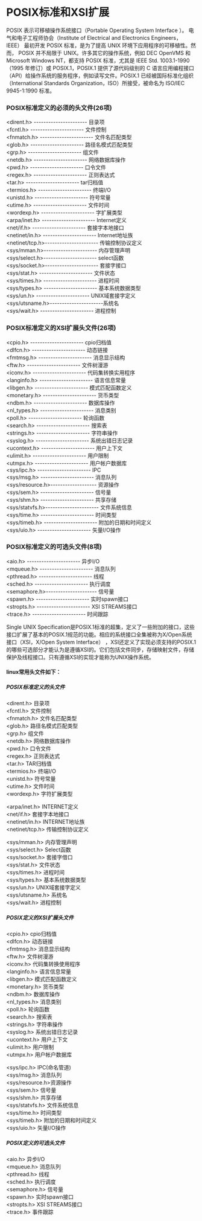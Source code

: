 # POSIX标准和XSI扩展  
POSIX 表示可移植操作系统接口（Portable Operating System Interface ）。  电气和电子工程师协会（Institute of Electrical and Electronics Engineers，IEEE）  最初开发 POSIX 标准，是为了提高 UNIX 环境下应用程序的可移植性。然而，  POSIX 并不局限于 UNIX。许多其它的操作系统，例如 DEC OpenVMS 和   Microsoft Windows NT，都支持 POSIX 标准，尤其是 IEEE Std. 1003.1-1990  （1995 年修订）或 POSIX.1，POSIX.1 提供了源代码级别的 C 语言应用编程接口（API）给操作系统的服务程序，例如读写文件。POSIX.1 已经被国际标准化组织（International Standards Organization，ISO）所接受，被命名为   ISO/IEC 9945-1:1990 标准。  

### POSIX标准定义的必须的头文件(26项)  
<dirent.h>      ----------------------   目录项  
<fcntl.h>         ----------------------   文件控制  
<fnmatch.h>   ----------------------   文件名匹配类型  
<glob.h>         ----------------------   路径名模式匹配类型  
<grp.h>          ----------------------   组文件  
<netdb.h>      ----------------------   网络数据库操作  
<pwd.h>         ----------------------   口令文件  
<regex.h>      ----------------------   正则表达式  
<tar.h>           ----------------------   tar归档值  
<termios.h>    ----------------------   终端I/O  
<unistd.h>      ----------------------   符号常量  
<utime.h>       ----------------------   文件时间  
<wordexp.h>   ----------------------   字扩展类型  
<arpa/inet.h>  ----------------------   Internet定义  
<net/if.h>       ----------------------   套接字本地接口  
<netinet/in.h> ----------------------   Internet地址族  
<netinet/tcp.h>----------------------   传输控制协议定义  
<sys/mman.h>----------------------   内存管理声明  
<sys/select.h>----------------------   select函数  
<sys/socket.h>----------------------   套接字接口  
<sys/stat.h>    ----------------------   文件状态  
<sys/times.h>  ----------------------   进程时间  
<sys/types.h>  ----------------------   基本系统数据类型  
<sys/un.h>      ----------------------   UNIX域套接字定义  
<sys/utsname.h>----------------------系统名  
<sys/wait.h>    ----------------------   进程控制  

### POSIX标准定义的XSI扩展头文件(26项)  
<cpio.h>          ----------------------   cpio归档值  
<dlfcn.h>         ----------------------   动态链接  
<fmtmsg.h>     ----------------------   消息显示结构  
<ftw.h>            ----------------------   文件树漫游  
<iconv.h>        ----------------------   代码集转换实用程序  
<langinfo.h>    ----------------------   语言信息常量  
<libgen.h>       ----------------------   模式匹配函数定义  
<monetary.h>  ----------------------   货币类型  
<ndbm.h>        ----------------------   数据库操作  
<nl_types.h>   ----------------------   消息类别  
<poll.h>           ----------------------   轮询函数  
<search.h>      ----------------------   搜索表  
<strings.h>      ----------------------   字符串操作  
<syslog.h>      ----------------------   系统出错日志记录  
<ucontext.h>   ----------------------   用户上下文  
<ulimit.h>        ----------------------   用户限制  
<utmpx.h>       ----------------------   用户帐户数据库  
<sys/ipc.h>      ----------------------   IPC  
<sys/msg.h>    ----------------------   消息队列  
<sys/resource.h>-------------------   资源操作  
<sys/sem.h>    ----------------------   信号量  
<sys/shm.h>    ----------------------   共享存储  
<sys/statvfs.h>----------------------   文件系统信息  
<sys/time.h>    ----------------------   时间类型  
<sys/timeb.h>  ----------------------   附加的日期和时间定义  
<sys/uio.h>      ----------------------   矢量I/O操作  

### POSIX标准定义的可选头文件(8项)    
<aio.h>            ----------------------   异步I/O  
<mqueue.h>    ----------------------   消息队列  
<pthread.h>    ----------------------   线程  
<sched.h>       ----------------------   执行调度  
<semaphore.h>---------------------   信号量  
<spawn.h>       ----------------------   实时spawn接口  
<stropts.h>      ----------------------   XSI STREAMS接口  
<trace.h>         ----------------------   时间跟踪    

Single UNIX Specification是POSIX.1标准的超集，定义了一些附加的接口，这些接口扩展了基本的POSIX.1规范的功能。相应的系统接口全集被称为X/Open系统接口（XSI，X/Open System Interface） ，XSI还定义了实现必须支持的POSIX.1的哪些可选部分才能认为是遵循XSI的。它们包括文件同步，存储映射文件，存储保护及线程接口。只有遵循XSI的实现才能称为UNIX操作系统。
#### linux常用头文件如下： 
##### POSIX标准定义的头文件  
<dirent.h>        目录项  
<fcntl.h>         文件控制  
<fnmatch.h>    文件名匹配类型  
<glob.h>    路径名模式匹配类型  
<grp.h>        组文件  
<netdb.h>    网络数据库操作  
<pwd.h>        口令文件  
<regex.h>    正则表达式  
<tar.h>        TAR归档值  
<termios.h>    终端I/O  
<unistd.h>    符号常量  
<utime.h>    文件时间  
<wordexp.h>    字符扩展类型  

<arpa/inet.h>    INTERNET定义  
<net/if.h>    套接字本地接口  
<netinet/in.h>    INTERNET地址族  
<netinet/tcp.h>    传输控制协议定义  

<sys/mman.h>    内存管理声明  
<sys/select.h>    Select函数  
<sys/socket.h>    套接字借口  
<sys/stat.h>    文件状态  
<sys/times.h>    进程时间  
<sys/types.h>    基本系统数据类型  
<sys/un.h>    UNIX域套接字定义  
<sys/utsname.h>    系统名  
<sys/wait.h>    进程控制  
##### POSIX定义的XSI扩展头文件  
<cpio.h>    cpio归档值  
<dlfcn.h>    动态链接  
<fmtmsg.h>    消息显示结构  
<ftw.h>        文件树漫游  
<iconv.h>    代码集转换使用程序  
<langinfo.h>    语言信息常量  
<libgen.h>    模式匹配函数定义  
<monetary.h>    货币类型  
<ndbm.h>    数据库操作  
<nl_types.h>    消息类别  
<poll.h>    轮询函数  
<search.h>    搜索表  
<strings.h>    字符串操作  
<syslog.h>    系统出错日志记录  
<ucontext.h>    用户上下文  
<ulimit.h>    用户限制  
<utmpx.h>    用户帐户数据库  

<sys/ipc.h>    IPC(命名管道)  
<sys/msg.h>    消息队列  
<sys/resource.h>资源操作  
<sys/sem.h>    信号量  
<sys/shm.h>    共享存储  
<sys/statvfs.h>    文件系统信息  
<sys/time.h>    时间类型  
<sys/timeb.h>    附加的日期和时间定义  
<sys/uio.h>    矢量I/O操作  
##### POSIX定义的可选头文件  
<aio.h>        异步I/O  
<mqueue.h>    消息队列  
<pthread.h>    线程  
<sched.h>    执行调度  
<semaphore.h>    信号量  
<spawn.h>     实时spawn接口  
<stropts.h>    XSI STREAMS接口  
<trace.h>     事件跟踪  
